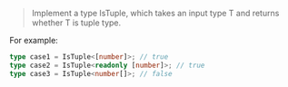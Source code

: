 <!--
 * @Author: xiongfeng '343138759@qq.com'
 * @Date: 2022-05-15 19:53:31
 * @LastEditors: xiongfeng '343138759@qq.com'
 * @LastEditTime: 2022-05-15 19:53:40
 * @FilePath: \Typescript练习d:\王者农药plus\web前端\ts-challenge\type-challenges\IsTuple\readme.md
 * @Description: 这是默认设置,请设置`customMade`, 打开koroFileHeader查看配置 进行设置: https://github.com/OBKoro1/koro1FileHeader/wiki/%E9%85%8D%E7%BD%AE
-->

> Implement a type IsTuple, which takes an input type T and returns whether T is tuple type.

For example:

```ts
type case1 = IsTuple<[number]>; // true
type case2 = IsTuple<readonly [number]>; // true
type case3 = IsTuple<number[]>; // false
```
